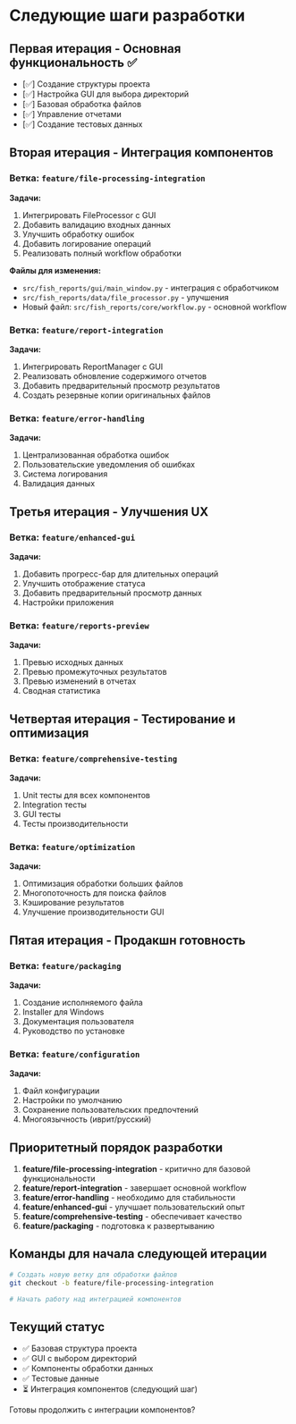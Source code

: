 # Следующие шаги разработки

## Первая итерация - Основная функциональность ✅

- [✅] Создание структуры проекта
- [✅] Настройка GUI для выбора директорий  
- [✅] Базовая обработка файлов
- [✅] Управление отчетами
- [✅] Создание тестовых данных

## Вторая итерация - Интеграция компонентов

### Ветка: `feature/file-processing-integration`

**Задачи:**
1. Интегрировать FileProcessor с GUI
2. Добавить валидацию входных данных
3. Улучшить обработку ошибок
4. Добавить логирование операций
5. Реализовать полный workflow обработки

**Файлы для изменения:**
- `src/fish_reports/gui/main_window.py` - интеграция с обработчиком
- `src/fish_reports/data/file_processor.py` - улучшения
- Новый файл: `src/fish_reports/core/workflow.py` - основной workflow

### Ветка: `feature/report-integration`

**Задачи:**
1. Интегрировать ReportManager с GUI
2. Реализовать обновление содержимого отчетов
3. Добавить предварительный просмотр результатов
4. Создать резервные копии оригинальных файлов

### Ветка: `feature/error-handling`

**Задачи:**
1. Централизованная обработка ошибок
2. Пользовательские уведомления об ошибках
3. Система логирования
4. Валидация данных

## Третья итерация - Улучшения UX

### Ветка: `feature/enhanced-gui`

**Задачи:**
1. Добавить прогресс-бар для длительных операций
2. Улучшить отображение статуса
3. Добавить предварительный просмотр данных
4. Настройки приложения

### Ветка: `feature/reports-preview`

**Задачи:**
1. Превью исходных данных
2. Превью промежуточных результатов  
3. Превью изменений в отчетах
4. Сводная статистика

## Четвертая итерация - Тестирование и оптимизация

### Ветка: `feature/comprehensive-testing`

**Задачи:**
1. Unit тесты для всех компонентов
2. Integration тесты
3. GUI тесты
4. Тесты производительности

### Ветка: `feature/optimization`

**Задачи:**
1. Оптимизация обработки больших файлов
2. Многопоточность для поиска файлов
3. Кэширование результатов
4. Улучшение производительности GUI

## Пятая итерация - Продакшн готовность

### Ветка: `feature/packaging`

**Задачи:**
1. Создание исполняемого файла
2. Installer для Windows
3. Документация пользователя
4. Руководство по установке

### Ветка: `feature/configuration`

**Задачи:**
1. Файл конфигурации
2. Настройки по умолчанию
3. Сохранение пользовательских предпочтений
4. Многоязычность (иврит/русский)

## Приоритетный порядок разработки

1. **feature/file-processing-integration** - критично для базовой функциональности
2. **feature/report-integration** - завершает основной workflow
3. **feature/error-handling** - необходимо для стабильности
4. **feature/enhanced-gui** - улучшает пользовательский опыт
5. **feature/comprehensive-testing** - обеспечивает качество
6. **feature/packaging** - подготовка к развертыванию

## Команды для начала следующей итерации

```bash
# Создать новую ветку для обработки файлов
git checkout -b feature/file-processing-integration

# Начать работу над интеграцией компонентов
```

## Текущий статус

- ✅ Базовая структура проекта
- ✅ GUI с выбором директорий
- ✅ Компоненты обработки данных
- ✅ Тестовые данные
- ⏳ Интеграция компонентов (следующий шаг)

Готовы продолжить с интеграции компонентов?
